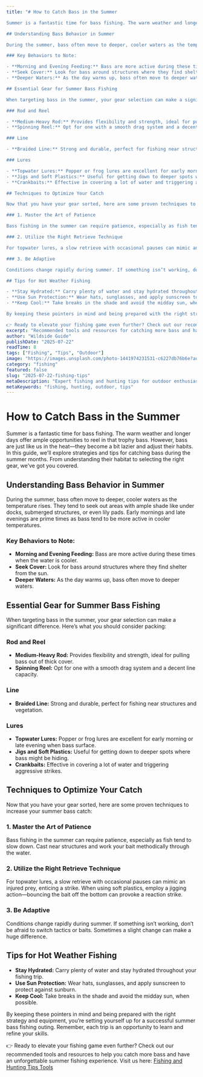 ```yaml
---
title: "# How to Catch Bass in the Summer

Summer is a fantastic time for bass fishing. The warm weather and longer days offer ample opportunities to reel in that trophy bass. However, bass are just like us in the heat—they become a bit lazier and adjust their habits. In this guide, we'll explore strategies and tips for catching bass during the summer months. From understanding their habitat to selecting the right gear, we’ve got you covered.

## Understanding Bass Behavior in Summer

During the summer, bass often move to deeper, cooler waters as the temperature rises. They tend to seek out areas with ample shade like under docks, submerged structures, or even lily pads. Early mornings and late evenings are prime times as bass tend to be more active in cooler temperatures.

### Key Behaviors to Note:

- **Morning and Evening Feeding:** Bass are more active during these times when the water is cooler.
- **Seek Cover:** Look for bass around structures where they find shelter from the sun.
- **Deeper Waters:** As the day warms up, bass often move to deeper waters.

## Essential Gear for Summer Bass Fishing

When targeting bass in the summer, your gear selection can make a significant difference. Here’s what you should consider packing:

### Rod and Reel

- **Medium-Heavy Rod:** Provides flexibility and strength, ideal for pulling bass out of thick cover.
- **Spinning Reel:** Opt for one with a smooth drag system and a decent line capacity.

### Line

- **Braided Line:** Strong and durable, perfect for fishing near structures and vegetation.

### Lures

- **Topwater Lures:** Popper or frog lures are excellent for early morning or late evening when bass surface.
- **Jigs and Soft Plastics:** Useful for getting down to deeper spots where bass might be hiding.
- **Crankbaits:** Effective in covering a lot of water and triggering aggressive strikes.

## Techniques to Optimize Your Catch

Now that you have your gear sorted, here are some proven techniques to increase your summer bass catch:

### 1. Master the Art of Patience

Bass fishing in the summer can require patience, especially as fish tend to slow down. Cast near structures and work your bait methodically through the water.

### 2. Utilize the Right Retrieve Technique

For topwater lures, a slow retrieve with occasional pauses can mimic an injured prey, enticing a strike. When using soft plastics, employ a jigging action—bouncing the bait off the bottom can provoke a reaction strike.

### 3. Be Adaptive

Conditions change rapidly during summer. If something isn’t working, don’t be afraid to switch tactics or baits. Sometimes a slight change can make a huge difference.

## Tips for Hot Weather Fishing

- **Stay Hydrated:** Carry plenty of water and stay hydrated throughout your fishing trip.
- **Use Sun Protection:** Wear hats, sunglasses, and apply sunscreen to protect against sunburn.
- **Keep Cool:** Take breaks in the shade and avoid the midday sun, when possible.

By keeping these pointers in mind and being prepared with the right strategy and equipment, you’re setting yourself up for a successful summer bass fishing outing. Remember, each trip is an opportunity to learn and refine your skills.

👉 Ready to elevate your fishing game even further? Check out our recommended tools and resources to help you catch more bass and have an unforgettable summer fishing experience. Visit us here: [Fishing and Hunting Tips Tools](https://www.fishingandhuntingtips.com/tools)"
excerpt: "Recommended tools and resources for catching more bass and having an unforgettable summer fishing experience."
author: "Wildside Guide"
publishDate: "2025-07-22"
readTime: 8
tags: ["Fishing", "Tips", "Outdoor"]
image: "https://images.unsplash.com/photo-1441974231531-c6227db76b6e?auto=format&fit=crop&w=800&q=80"
category: "fishing"
featured: false
slug: "2025-07-22-fishing-tips"
metaDescription: "Expert fishing and hunting tips for outdoor enthusiasts"
metaKeywords: "fishing, hunting, outdoor, tips"
---
```

# How to Catch Bass in the Summer

Summer is a fantastic time for bass fishing. The warm weather and longer days offer ample opportunities to reel in that trophy bass. However, bass are just like us in the heat—they become a bit lazier and adjust their habits. In this guide, we'll explore strategies and tips for catching bass during the summer months. From understanding their habitat to selecting the right gear, we’ve got you covered.

## Understanding Bass Behavior in Summer

During the summer, bass often move to deeper, cooler waters as the temperature rises. They tend to seek out areas with ample shade like under docks, submerged structures, or even lily pads. Early mornings and late evenings are prime times as bass tend to be more active in cooler temperatures.

### Key Behaviors to Note:

- **Morning and Evening Feeding:** Bass are more active during these times when the water is cooler.
- **Seek Cover:** Look for bass around structures where they find shelter from the sun.
- **Deeper Waters:** As the day warms up, bass often move to deeper waters.

## Essential Gear for Summer Bass Fishing

When targeting bass in the summer, your gear selection can make a significant difference. Here’s what you should consider packing:

### Rod and Reel

- **Medium-Heavy Rod:** Provides flexibility and strength, ideal for pulling bass out of thick cover.
- **Spinning Reel:** Opt for one with a smooth drag system and a decent line capacity.

### Line

- **Braided Line:** Strong and durable, perfect for fishing near structures and vegetation.

### Lures

- **Topwater Lures:** Popper or frog lures are excellent for early morning or late evening when bass surface.
- **Jigs and Soft Plastics:** Useful for getting down to deeper spots where bass might be hiding.
- **Crankbaits:** Effective in covering a lot of water and triggering aggressive strikes.

## Techniques to Optimize Your Catch

Now that you have your gear sorted, here are some proven techniques to increase your summer bass catch:

### 1. Master the Art of Patience

Bass fishing in the summer can require patience, especially as fish tend to slow down. Cast near structures and work your bait methodically through the water.

### 2. Utilize the Right Retrieve Technique

For topwater lures, a slow retrieve with occasional pauses can mimic an injured prey, enticing a strike. When using soft plastics, employ a jigging action—bouncing the bait off the bottom can provoke a reaction strike.

### 3. Be Adaptive

Conditions change rapidly during summer. If something isn’t working, don’t be afraid to switch tactics or baits. Sometimes a slight change can make a huge difference.

## Tips for Hot Weather Fishing

- **Stay Hydrated:** Carry plenty of water and stay hydrated throughout your fishing trip.
- **Use Sun Protection:** Wear hats, sunglasses, and apply sunscreen to protect against sunburn.
- **Keep Cool:** Take breaks in the shade and avoid the midday sun, when possible.

By keeping these pointers in mind and being prepared with the right strategy and equipment, you’re setting yourself up for a successful summer bass fishing outing. Remember, each trip is an opportunity to learn and refine your skills.

👉 Ready to elevate your fishing game even further? Check out our recommended tools and resources to help you catch more bass and have an unforgettable summer fishing experience. Visit us here: [Fishing and Hunting Tips Tools](https://www.fishingandhuntingtips.com/tools)
